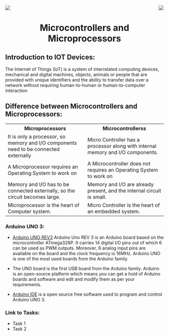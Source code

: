 <div>
<img src="https://img.shields.io/badge/Domain:-IOT%20-black">
<img src="https://img.shields.io/badge/Date-3%20August%202022-green[700]" align="right">

<div align="center"><h1>Microcontrollers and Microprocessors </h1></div>
</div>

## Introduction to IOT Devices:

The Internet of Things (IoT) is a system of interrelated computing devices, mechanical and digital machines, objects, animals or people that are provided with unique identifiers and the ability to transfer data over a network without requiring human-to-human or human-to-computer interaction

## Difference between Microcontrollers and Microprocessors:

<table>
  <tr>
    <th>Microprocessors</th>
    <th>Microcontrollerss</th>
  </tr>
  <tr>
    <td>It is only a processor, so memory and I/O components need to be connected externally</td>
    <td>Micro Controller has a processor along with internal memory and I/O components.</td>
  </tr>
  <tr> 
    <td>A Microprocessor requires an Operating System to work on</td>
    <td>A Microcontroller does not requires an Operating System to work on</td>
  </tr>
  <tr>
    <td>Memory and I/O has to be connected externally, so the circuit becomes large.</td>
    <td>Memory and I/O are already present, and the internal circuit is small.</td>
  </tr>
  <tr> 
    <td>Microprocessor is the heart of Computer system.</td>
    <td>Micro Controller is the heart of an embedded system.</td>
  </tr>
</table>

### Arduino UNO 3:

- [Arduino UNO REV3](https://www.arduino.cc/en/hardware) Arduino Uno REV 3 is an Arduino board based on the microcontroller ATmega328P. It carries 14 digital I/O pins out of which 6 can be used as PWM outputs. Moreover, 6 analog input pins are available on the board and the clock frequency is 16MHz. Arduino UNO is one of the most used boards from the Arduino family.

- The UNO board is the first USB board from the Arduino family. Arduino is an open-source platform which means you can get a hold of Arduino boards and software and edit and modify them as per your requirements.

- [Arduino IDE](https://www.arduino.cc/en/software) is a open source free software used to program and control Arduino UNO 3.


### Link to Tasks:

- Task 1
- Task 2

